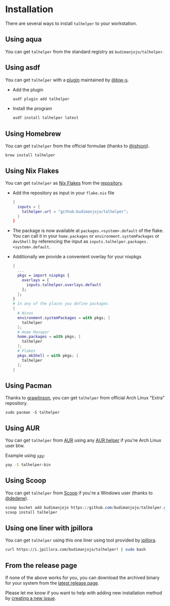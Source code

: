 # Installation

There are several ways to install `talhelper` to your workstation.

## Using aqua

You can get `talhelper` from the standard registry as `budimanjojo/talhelper`.

## Using asdf

You can get `talhelper` with a [plugin](https://github.com/bjw-s/asdf-talhelper) maintained by [@bjw-s](https://github.com/bjw-s).

- Add the plugin

    ```bash
    asdf plugin add talhelper
    ```

- Install the program

    ```bash
    asdf install talhelper latest
    ```

## Using Homebrew

You can get `talhelper` from the official formulae (thanks to [@ishioni](https://github.com/ishioni)).

```
brew install talhelper
```

## Using Nix Flakes

You can get `talhelper` as [Nix Flakes](https://nixos.wiki/wiki/Flakes) from the [repository](https://github.com/budimanjojo/talhelper).

- Add the repository as input in your `flake.nix` file

    ```nix
    {
      inputs = {
        talhelper.url = "github:budimanjojo/talhelper";
      }
    }
    ```

- The package is now available at `packages.<system>.default` of the flake. You can call it in your `home.packages` or `environment.systemPackages` or `devShell` by referencing the input as `inputs.talhelper.packages.<system>.default`.
- Additionally we provide a convenient overlay for your nixpkgs
    ```nix
    {
      ...
      pkgs = import nixpkgs {
        overlays = [
          inputs.talhelper.overlays.default
        ];
      };
    }
    # In any of the places you define packages
    {
      # Nixos
      environment.systemPackages = with pkgs; [
        talhelper
      ];
      # Home Manager
      home.packages = with pkgs; [
        talhelper
      ];
      # Flakes
      pkgs.mkShell = with pkgs; [
        talhelper
      ];
    }
    ```

## Using Pacman

Thanks to [grawlinson](https://github.com/grawlinson), you can get `talhelper` from official Arch Linux "Extra" repository.

```
sudo pacman -S talhelper
```

## Using AUR

You can get `talhelper` from [AUR](https://aur.archlinux.org/packages/talhelper-bin) using any [AUR helper](https://wiki.archlinux.org/title/AUR_helpers) if you're Arch Linux user btw.

Example using [`yay`](https://github.com/Jguer/yay):
```bash
yay -S talhelper-bin
```

## Using Scoop

You can get `talhelper` from [Scoop](https://scoop.sh/) if you're a Windows user (thanks to [@dedene](https://github.com/dedene)).

```powershell
scoop bucket add budimanjojo https://github.com/budimanjojo/talhelper.git
scoop install talhelper
```

## Using one liner with jpillora

You can get `talhelper` using this one liner using tool provided by [jpillora](https://github.com/jpillora/installer).

```bash
curl https://i.jpillora.com/budimanjojo/talhelper! | sudo bash
```

## From the release page

If none of the above works for you, you can download the archived binary for your system from the [latest release page](https://github.com/budimanjojo/talhelper/releases/latest).

Please let me know if you want to help with adding new installation method by [creating a new issue](https://github.com/budimanjojo/talhelper/issues/new).

